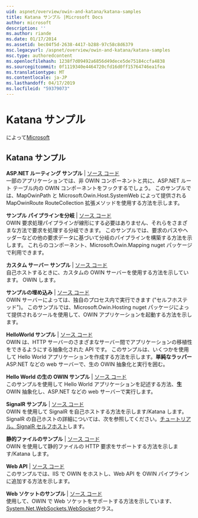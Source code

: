 ```yaml
---
uid: aspnet/overview/owin-and-katana/katana-samples
title: Katana サンプル |Microsoft Docs
author: microsoft
description: ''
ms.author: riande
ms.date: 01/17/2014
ms.assetid: bec04f5d-2638-4417-b288-97c58c8d6379
msc.legacyurl: /aspnet/overview/owin-and-katana/katana-samples
msc.type: authoredcontent
ms.openlocfilehash: 1238f7d09492a6856d49dece5de75184ccfa4838
ms.sourcegitcommit: 0f1119340e4464720cfd16d0ff15764746ea1fea
ms.translationtype: MT
ms.contentlocale: ja-JP
ms.lasthandoff: 04/17/2019
ms.locfileid: "59379073"
---
```

# <a name="katana-samples"></a>Katana サンプル

によって[Microsoft](https://github.com/microsoft)

## <a name="katana-samples"></a>Katana サンプル

**ASP.NET ルーティング サンプル** | [ソース コード](https://github.com/aspnet/samples/tree/master/samples/aspnet/Katana/AspNetRoutes)  
一部のアプリケーションでは、非 OWIN コンポーネントと共に、ASP.NET ルート テーブル内の OWIN コンポーネントをフックするでしょう。 このサンプルでは、MapOwinPath と Microsoft.Owin.Host.SystemWeb によって提供される MapOwinRoute RouteCollection 拡張メソッドを使用する方法を示します。

**サンプル パイプラインを分岐** | [ソース コード](https://github.com/aspnet/samples/tree/master/samples/aspnet/Katana/BranchingPipelines)  
OWIN 要求処理パイプラインが線形にする必要はありません、それらをさまざまな方法で要求を処理する分岐できます。 このサンプルでは、要求のパスやヘッダーなどの他の要求データに基づいて分岐のパイプラインを構築する方法を示します。 これらのコンポーネント、Microsoft.Owin.Mapping nuget パッケージで利用できます。

**カスタム サーバー サンプル** | [ソース コード](https://github.com/aspnet/samples/tree/master/samples/aspnet/Katana/CustomServer)   
自己ホストするときに、カスタムの OWIN サーバーを使用する方法を示しています。 OWIN します。

**サンプルの埋め込み** | [ソース コード](https://github.com/aspnet/samples/tree/master/samples/aspnet/Katana/Embedded)  
OWIN サーバーによっては、独自のプロセス内で実行できます (&quot;セルフホステッド&quot;)。 このサンプルでは、Microsoft.Owin.Hosting nuget パッケージによって提供されるツールを使用して、OWIN アプリケーションを起動する方法を示します。

**HelloWorld サンプル** | [ソース コード](https://github.com/aspnet/samples/tree/master/samples/aspnet/Katana/HelloWorld)  
OWIN は、HTTP サーバーのさまざまなサーバー間でアプリケーションの移植性をできるようにする抽象化された API です。 このサンプルは、いくつかを使用して Hello World アプリケーションを作成する方法を示します。**単純なラッパー** ASP.NET などの web サーバーで、生の OWIN 抽象化と実行を囲む。

**Hello World の生の OWIN サンプル** | [ソース コード](https://github.com/aspnet/samples/tree/master/samples/aspnet/Katana/HelloWorldRawOwin)  
このサンプルを使用して Hello World アプリケーションを記述する方法、**生**OWIN 抽象化し、ASP.NET などの web サーバーで実行します。

**SignalR サンプル** | [ソース コード](https://github.com/aspnet/samples/tree/master/samples/aspnet/Katana/SignalR)  
OWIN を使用して SignalR を自己ホストする方法を示します/Katana します。 SignalR の自己ホストの詳細については、次を参照してください。[チュートリアル。SignalR セルフホスト](../../../signalr/overview/deployment/tutorial-signalr-self-host.md)します。

**静的ファイルのサンプル** | [ソース コード](https://github.com/aspnet/samples/tree/master/samples/aspnet/Katana/StaticFilesSample)   
OWIN を使用して静的ファイルの HTTP 要求をサポートする方法を示します/Katana します。

**Web API** | [ソース コード](https://github.com/aspnet/samples/tree/master/samples/aspnet/Katana/WebApi)   
このサンプルでは、IIS で OWIN をホストし、Web API を OWIN パイプラインに追加する方法を示します。

**Web ソケットのサンプル** | [ソース コード](https://github.com/aspnet/samples/tree/master/samples/aspnet/Katana/WebSocketSample)   
使用して、OWIN で Web ソケットをサポートする方法を示しています、 [System.Net.WebSockets.WebSocket](https://msdn.microsoft.com/library/system.net.websockets.websocket(v=vs.110).aspx)クラス。
